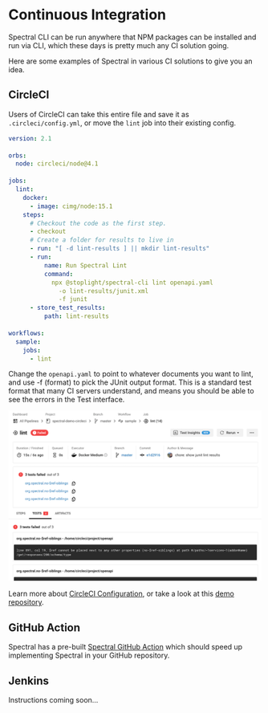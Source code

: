 # Continuous Integration

Spectral CLI can be run anywhere that NPM packages can be installed and run via CLI, which these days is pretty much any CI solution going.

Here are some examples of Spectral in various CI solutions to give you an idea.

## CircleCI

Users of CircleCI can take this entire file and save it as `.circleci/config.yml`, or move the `lint` job into their existing config.

```yaml
version: 2.1

orbs:
  node: circleci/node@4.1

jobs:
  lint:
    docker:
      - image: cimg/node:15.1
    steps:
      # Checkout the code as the first step.
      - checkout
      # Create a folder for results to live in
      - run: "[ -d lint-results ] || mkdir lint-results"
      - run:
          name: Run Spectral Lint
          command:
            npx @stoplight/spectral-cli lint openapi.yaml
              -o lint-results/junit.xml
              -f junit
      - store_test_results:
          path: lint-results

workflows:
  sample:
    jobs:
      - lint
```

Change the `openapi.yaml` to point to whatever documents you want to lint, and use -f (format) to pick the JUnit output format. This is a standard test format that many CI servers understand, and means you should be able to see the errors in the Test interface.

![On the CircleCI build results page there is a tab called Tests, which will show Spectral results so long as the junit format has been enabled](../img/ci-circleci.png)

Learn more about [CircleCI Configuration](https://circleci.com/docs/2.0/config-intro/), or take a look at this [demo repository](https://github.com/philsturgeon/spectral-demo-circleci).

## GitHub Action

Spectral has a pre-built [Spectral GitHub Action](https://github.com/stoplightio/spectral-action) which should speed up implementing Spectral in your GitHub repository.

## Jenkins

Instructions coming soon...
